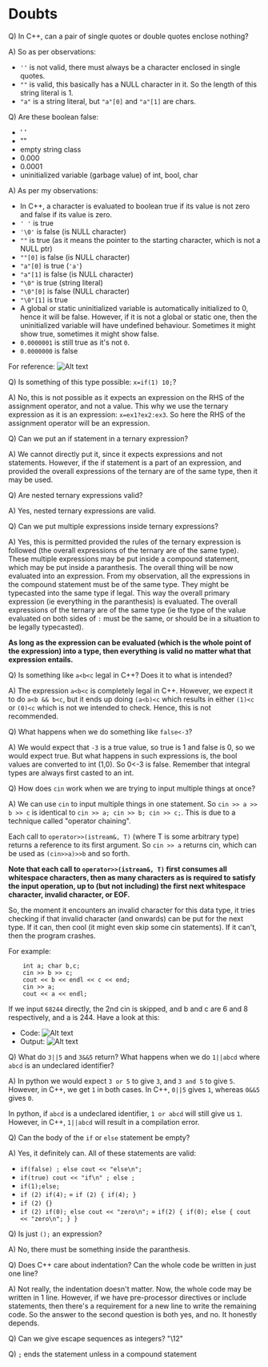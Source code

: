 # Doubts

Q) In C++, can a pair of single quotes or double quotes enclose nothing?

A) So as per observations:
- `''` is not valid, there must always be a character enclosed in single quotes.
- `""` is valid, this basically has a NULL character in it. So the length of this string literal is 1.
- `"a"` is a string literal, but `"a"[0]` and `"a"[1]` are chars.

Q) Are these boolean false:
- ' '
- ""
- empty string class
- 0.000
- 0.0001
- uninitialized variable (garbage value) of int, bool, char

A) As per my observations:
- In C++, a character is evaluated to boolean true if its value is not zero and false if its value is zero. 
- `' '` is true
- `'\0'` is false (is NULL character)
- `""` is true (as it means the pointer to the starting character, which is not a NULL ptr)
- `""[0]` is false (is NULL character)
- `"a"[0]` is true (`'a'`)
- `"a"[1]` is false (is NULL character)
- `"\0"` is true (string literal)
- `"\0"[0]` is false (NULL character)
- `"\0"[1]` is true
- A global or static uninitialized variable is automatically initialized to 0, hence it will be false. However, if it is not a global or static one, then the uninitialized variable will have undefined behaviour. Sometimes it might show true, sometimes it might show false.
- `0.0000001` is still true as it's not `0`.
- `0.0000000` is false

For reference: ![Alt text](image.png)

Q) Is something of this type possible: `x=if(1) 10;`?

A) No, this is not possible as it expects an expression on the RHS of the assignment operator, and not a value. This why we use the ternary expression as it is an expression: `x=ex1?ex2:ex3`. So here the RHS of the assignment operator will be an expression.

Q) Can we put an if statement in a ternary expression?

A) We cannot directly put it, since it expects expressions and not statements. However, if the if statement is a part of an expression, and provided the overall expressions of the ternary are of the same type, then it may be used. 

Q) Are nested ternary expressions valid?

A) Yes, nested ternary expressions are valid.

Q) Can we put multiple expressions inside ternary expressions?

A) Yes, this is permitted provided the rules of the ternary expression is followed (the overall expressions of the ternary are of the same type). These multiple expressions may be put inside a compound statement, which may be put inside a paranthesis. The overall thing will be now evaluated into an expression. From my observation, all the expressions in the compound statement must be of the same type. They might be typecasted into the same type if legal. This way the overall primary expression (ie everything in the paranthesis) is evaluated. The overall expressions of the ternary are of the same type (ie the type of the value evaluated on both sides of `:` must be the same, or should be in a situation to be legally typecasted).

**As long as the expression can be evaluated (which is the whole point of the expression) into a type, then everything is valid no matter what that expression entails.**

Q) Is something like `a<b<c` legal in C++? Does it to what is intended?

A) The expression `a<b<c` is completely legal in C++. However, we expect it to do `a<b && b<c`, but it ends up doing `(a<b)<c` which results in either `(1)<c` or `(0)<c` which is not we intended to check. Hence, this is not recommended.

Q) What happens when we do something like `false<-3`?

A) We would expect that `-3` is a true value, so true is 1 and false is 0, so we would expect true. But what happens in such expressions is, the bool values are converted to int (1,0). So 0<-3 is false. Remember that integral types are always first casted to an int.

Q) How does `cin` work when we are trying to input multiple things at once?

A) We can use `cin` to input multiple things in one statement. So `cin >> a >>  b >> c` is identical to `cin >> a; cin >> b; cin >> c;`. This is due to a technique called "operator chaining".

Each call to `operator>>(istream&, T)` (where T is some arbitrary type) returns a reference to its first argument. So `cin >> a` returns cin, which can be used as `(cin>>a)>>b` and so forth.

**Note that each call to `operator>>(istream&, T)` first consumes all whitespace characters, then as many characters as is required to satisfy the input operation, up to (but not including) the first next whitespace character, invalid character, or EOF.**

So, the moment it encounters an invalid character for this data type, it tries checking if that invalid character (and onwards) can be put for the next type. If it can, then cool (it might even skip some cin statements). If it can't, then the program crashes.

For example: 
```
    int a; char b,c;
    cin >> b >> c;
    cout << b << endl << c << end;
    cin >> a;
    cout << a << endl;
```

If we input `68244` directly, the 2nd cin is skipped, and b and c are 6 and 8 respectively, and a is 244.
Have a look at this: 
- Code: ![Alt text](image-2.png)
- Output: ![Alt text](image-1.png)

Q) What do `3||5` and `3&&5` return? What happens when we do `1||abcd` where `abcd` is an undeclared identifier?

A) In python we would expect `3 or 5` to give `3`, and `3 and 5` to give `5`. However, in C++, we get `1` in both cases. In C++, `0||5` gives `1`, whereas `0&&5` gives `0`.

In python, if `abcd` is a undeclared identifier, `1 or abcd` will still give us `1`. However, in C++, `1||abcd` will result in a compilation error.

Q) Can the body of the `if` or `else` statement be empty?

A) Yes, it definitely can. All of these statements are valid:

- `if(false) ; else cout << "else\n";`
- `if(true) cout << "if\n" ; else ;` 
- `if(1);else;`
- `if (2) if(4);` = `if (2) { if(4); }`
- `if (2) {}`
- `if (2) if(0); else cout << "zero\n";` = `if(2) { if(0); else { cout << "zero\n"; } }`

Q) Is just `();` an expression?

A) No, there must be something inside the paranthesis.

Q) Does C++ care about indentation? Can the whole code be written in just one line?

A) Not really, the indentation doesn't matter. Now, the whole code may be written in 1 line. However, if we have pre-processor directives or include statements, then there's a requirement for a new line to write the remaining code. So the answer to the second question is both yes, and no. It honestly depends.


Q) Can we give escape sequences as integers? "\12"

Q) `;` ends the statement unless in a compound statement
